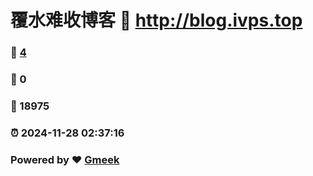 # 覆水难收博客 :link: http://blog.ivps.top 
### :page_facing_up: [4](http://blog.ivps.top/tag.html) 
### :speech_balloon: 0 
### :hibiscus: 18975 
### :alarm_clock: 2024-11-28 02:37:16 
### Powered by :heart: [Gmeek](https://github.com/Meekdai/Gmeek)
